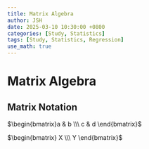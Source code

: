 ```yaml
---
title: Matrix Algebra
author: JSH
date: 2025-03-10 10:30:00 +0800
categories: [Study, Statistics]
tags: [Study, Statistics, Regression]
use_math: true
---
```


# Matrix Algebra

## Matrix Notation
$\begin{bmatrix}a & b \\\ c & d \end{bmatrix}$

$\begin{bmatrix} X \\\ Y \end{bmatrix}$
